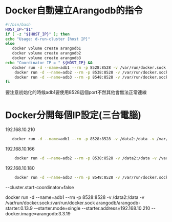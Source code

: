 # Docker自動建立Arangodb的指令

```bash
#!/bin/bash
HOST_IP="$1"
if [ -z "${HOST_IP}" ]; then
echo "Usage: d-run-cluster [host IP]"
else
   docker volume create arangodb1
   docker volume create arangodb2
   docker volume create arangodb3
echo "Coordinator IP = " ${HOST_IP} &&
   docker run -d --name=adb1 --rm -p 8528:8528 -v /var/run/docker.sock:/var/run/docker.sock arangodb/arangodb-starter:0.13.8 --starter.address=${HOST_IP} --docker.image=arangodb:3.3
    docker run -d --name=adb2 --rm -p 8538:8528 -v /var/run/docker.sock:/var/run/docker.sock arangodb/arangodb-starter:0.13.8 --starter.address=${HOST_IP} --starter.join=${HOST_IP} --docker.image=arangodb:3.3
    docker run -d --name=adb3 --rm -p 8548:8528 -v /var/run/docker.sock:/var/run/docker.sock arangodb/arangodb-starter:0.13.8 --starter.address=${HOST_IP} --starter.join=${HOST_IP} --docker.image=arangodb:3.3
fi
```
要注意初始化的時候adb1要使用8528這個port不然其他會無法正常連線

# Docker分開每個IP設定(三台電腦)
   192.168.10.210
```bash
   docker run -d --name=adb1 --rm -p 8528:8528 -v /data2:/data -v /var/run/docker.sock:/var/run/docker.sock arangodb/arangodb-starter:0.13.9 --starter.address=192.168.10.210 --docker.image=arangodb:3.3.19
```
   192.168.10.166
```bash
    docker run -d --name=adb2 --rm -p 8538:8528 -v /data2:/data -v /var/run/docker.sock:/var/run/docker.sock arangodb/arangodb-starter:0.13.9 --starter.address=192.168.10.166 --starter.join=192.168.10.210  --docker.image=arangodb:3.3.19
```
   192.168.10.180
```bash
    docker run -d --name=adb3 --rm -p 8548:8528 -v /var/run/docker.sock:/var/run/docker.sock arangodb/arangodb-starter:0.13.9 --starter.address=192.168.10.180 --starter.join=192.168.10.210 --docker.image=arangodb:3.3.19
```
--cluster.start-coordinator=false

docker run -d --name=adb1 --rm -p 8528:8528 -v /data2:/data -v /var/run/docker.sock:/var/run/docker.sock arangodb/arangodb-starter:0.13.9 --starter.mode=single --starter.address=192.168.10.210 --docker.image=arangodb:3.3.19